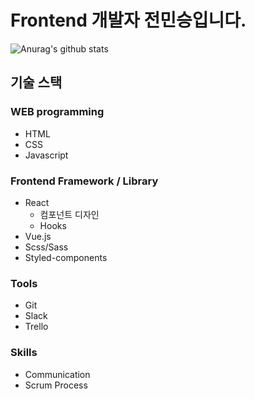 # Frontend 개발자 전민승입니다. 
![Anurag's github stats](https://github-readme-stats.vercel.app/api?username=MinseungJeon&show_icons=true&hide=stars&theme=flag-india)

## 기술 스택
### WEB programming
* HTML
* CSS
* Javascript

### Frontend Framework / Library
* React
  - 컴포넌트 디자인
  - Hooks
* Vue.js
* Scss/Sass
* Styled-components

### Tools
* Git
* Slack
* Trello

### Skills
* Communication
* Scrum Process
<!--
**MinseungJeon/MinseungJeon** is a ✨ _special_ ✨ repository because its `README.md` (this file) appears on your GitHub profile.

Here are some ideas to get you started:

- 🔭 I’m currently working on ...
- 🌱 I’m currently learning ...
- 👯 I’m looking to collaborate on ...
- 🤔 I’m looking for help with ...
- 💬 Ask me about ...
- 📫 How to reach me: ...
- 😄 Pronouns: ...
- ⚡ Fun fact: ...
-->
